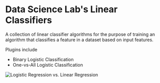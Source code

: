 # Data Science Lab's Linear Classifiers
A collection of linear classifier algorithms for the purpose of training an algorithm that classifies a feature in a dataset based on input features.  

Plugins include
* Binary Logistic Classification
* One-vs-All Logistic Classification

![Logistic Regression vs. Linear Regression](https://res.cloudinary.com/dyd911kmh/image/upload/f_auto,q_auto:best/v1534281070/linear_vs_logistic_regression_edxw03.png)
